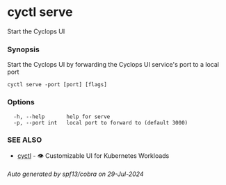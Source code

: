 # cyctl serve

Start the Cyclops UI

### Synopsis

Start the Cyclops UI by forwarding the Cyclops UI service's port to a local port

```
cyctl serve -port [port] [flags]
```

### Options

```
  -h, --help       help for serve
  -p, --port int   local port to forward to (default 3000)
```

### SEE ALSO

* [cyctl](cyctl.md)	 - 👁️ Customizable UI for Kubernetes Workloads

###### Auto generated by spf13/cobra on 29-Jul-2024
